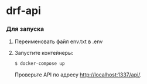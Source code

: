 # drf-api

### Для запуска

1. Переименовать файл env.txt в .env

2. Запустите контейнеры:

    ```sh
    $ docker-compose up
    ```

    Проверьте API по адресу  [http://localhost:1337/api/](http://localhost:1337/api/).
